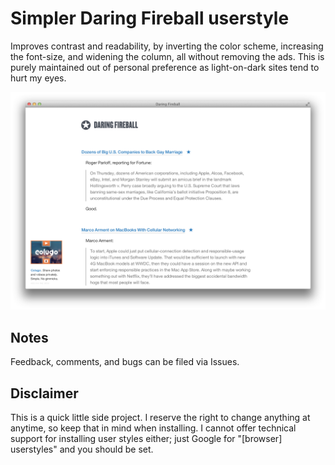 # Simpler Daring Fireball userstyle

Improves contrast and readability, by inverting the color scheme, increasing the font-size, and widening the column, all without removing the ads. This is purely maintained out of personal preference as light-on-dark sites tend to hurt my eyes.

![Example of userstyle in action](screenshot.png)

## Notes

Feedback, comments, and bugs can be filed via Issues.

## Disclaimer

This is a quick little side project. I reserve the right to change anything at anytime, so keep that in mind when installing. I cannot offer technical support for installing user styles either; just Google for "[browser] userstyles" and you should be set.
